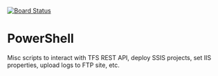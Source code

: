 [![Board Status](https://dev.azure.com/MSFT-MarcusFelling/7aba5a00-db46-4573-98ef-ff92f85a493a/b6dab27f-510a-4ac5-8d63-6607c98e213c/_apis/work/boardbadge/acdc822c-4ed5-423f-b90e-0b765dee418e)](https://dev.azure.com/MSFT-MarcusFelling/7aba5a00-db46-4573-98ef-ff92f85a493a/_boards/board/t/b6dab27f-510a-4ac5-8d63-6607c98e213c/Microsoft.RequirementCategory)
# PowerShell

Misc scripts to interact with TFS REST API, deploy SSIS projects, set IIS properties, upload logs to FTP site, etc.
 
